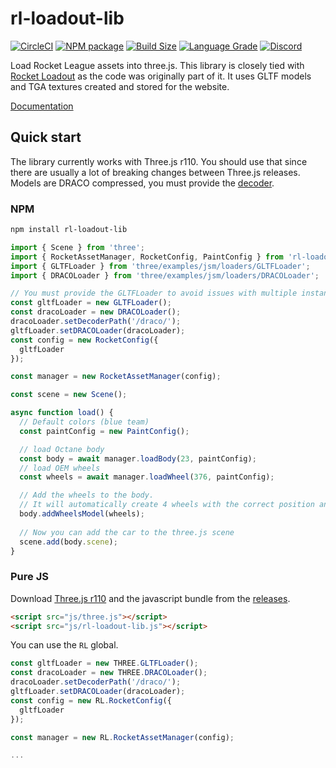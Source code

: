 # rl-loadout-lib

[![CircleCI][circleci]][circleci-url]
[![NPM package][npm]][npm-url]
[![Build Size][build-size]][build-size-url]
[![Language Grade][lgtm]][lgtm-url]
[![Discord][discord]][discord-url]

[circleci]: https://circleci.com/gh/Longi94/rl-loadout-lib/tree/master.svg?style=svg
[circleci-url]: https://circleci.com/gh/Longi94/rl-loadout-lib/tree/master
[npm]: https://img.shields.io/npm/v/rl-loadout-lib
[npm-url]: https://www.npmjs.com/package/rl-loadout-lib
[build-size]: https://badgen.net/bundlephobia/minzip/rl-loadout-lib
[build-size-url]: https://bundlephobia.com/result?p=rl-loadout-lib
[lgtm]: https://img.shields.io/lgtm/grade/javascript/github/Longi94/rl-loadout-lib.svg?label=code%20quality
[lgtm-url]: https://lgtm.com/projects/g/Longi94/rl-loadout-lib/
[discord]: https://img.shields.io/discord/609050910731010048.svg?colorB=7581dc&logo=discord&logoColor=white
[discord-url]: https://discord.gg/c8cArY9

Load Rocket League assets into three.js. This library is closely tied with [Rocket Loadout](https://github.com/Longi94/rl-loadout) as the code was originally part of it. It uses GLTF models and TGA textures created and stored for the website.

[Documentation](https://rocket-loadout.com/docs/)

## Quick start

The library currently works with Three.js r110. You should use that since there are usually a lot of breaking changes between Three.js releases. Models are DRACO compressed, you must provide the [decoder](https://github.com/mrdoob/three.js/tree/dev/examples/js/libs/draco).

### NPM

```bash
npm install rl-loadout-lib
```

```typescript
import { Scene } from 'three';
import { RocketAssetManager, RocketConfig, PaintConfig } from 'rl-loadout-lib';
import { GLTFLoader } from 'three/examples/jsm/loaders/GLTFLoader';
import { DRACOLoader } from 'three/examples/jsm/loaders/DRACOLoader';

// You must provide the GLTFLoader to avoid issues with multiple instances of three.js and webgl context
const gltfLoader = new GLTFLoader();
const dracoLoader = new DRACOLoader();
dracoLoader.setDecoderPath('/draco/');
gltfLoader.setDRACOLoader(dracoLoader);
const config = new RocketConfig({
  gltfLoader
});

const manager = new RocketAssetManager(config);

const scene = new Scene();

async function load() {
  // Default colors (blue team)
  const paintConfig = new PaintConfig();

  // load Octane body
  const body = await manager.loadBody(23, paintConfig);
  // load OEM wheels
  const wheels = await manager.loadWheel(376, paintConfig);

  // Add the wheels to the body.
  // It will automatically create 4 wheels with the correct position and scale
  body.addWheelsModel(wheels);
 
  // Now you can add the car to the three.js scene
  scene.add(body.scene);
}
```

### Pure JS

Download [Three.js r110](https://raw.githubusercontent.com/mrdoob/three.js/r110/build/three.min.js) and the javascript bundle from the [releases](https://github.com/Longi94/rl-loadout-lib/releases).

```html
<script src="js/three.js"></script>
<script src="js/rl-loadout-lib.js"></script>
```

You can use the `RL` global.

```javascript
const gltfLoader = new THREE.GLTFLoader();
const dracoLoader = new THREE.DRACOLoader();
dracoLoader.setDecoderPath('/draco/');
gltfLoader.setDRACOLoader(dracoLoader);
const config = new RL.RocketConfig({
  gltfLoader
});

const manager = new RL.RocketAssetManager(config);

...
```
